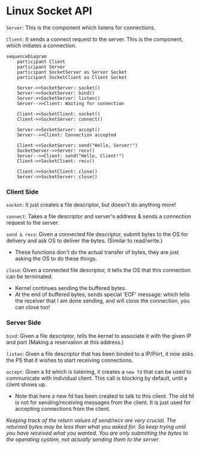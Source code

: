 # Linux Socket API

`Server`: This is the component which listens for connections.

`Client`: It sends a connect request to the server. This is the component, which
initiates a connection.

```mermaid
sequenceDiagram
    participant Client
    participant Server
    participant SocketServer as Server Socket
    participant SocketClient as Client Socket

    Server->>SocketServer: socket()
    Server->>SocketServer: bind()
    Server->>SocketServer: listen()
    Server-->>Client: Waiting for connection
    
    Client->>SocketClient: socket()
    Client->>SocketServer: connect()

    Server->>SocketServer: accept()
    Server-->>Client: Connection accepted
    
    Client->>SocketServer: send("Hello, Server!")
    SocketServer->>Server: recv()
    Server-->>Client: send("Hello, Client!")
    Client->>SocketClient: recv()

    Client->>SocketClient: close()
    Server->>SocketServer: close()
```

### Client Side

`socket`: It just creates a file descriptor, but doesn't do anything more!

`connect`: Takes a file descriptor and server's address & sends a connection
request to the server.

`send & recv`: Given a connected file descriptor, submit bytes to the OS for
delivery and ask OS to deliver the bytes. (Similar to read/write.)
- These functions don't do the actual transfer of bytes, they are just asking the
OS to do these things.

`close`: Given a connected file descriptor, it tells the OS that this connection
can be terminated.
- Kernel continues sending the buffered bytes.
- At the end of buffered bytes, sends special 'EOF' message: which tells the receiver
that I am done sending, and will close the connection, you can close too!

### Server Side

`bind`: Given a file descriptor, tells the kernel to associate it with the 
given IP and port (Making a reservation at this address.)

`listen`: Given a file descriptor that has been binded to a IP/Port, it now asks
the PS that it wishes to start receiving connections.

`accept`: Given a fd which is listening, it creates a `new fd` that can be used to
communicate with individual client. This call is blocking by default, until a 
client shows up.
- Note that here a new fd has been created to talk to this client. The old fd is
not for sending/receiving messages from the client. It is just used for accepting
connections from the client.


*Keeping track of the return values of send/recv are very crucial. The returned
bytes may be less than what you asked for. So keep trying until you have received
what you wanted.
You are only submitting the bytes to the operating system, not actually sending
them to the server.*
